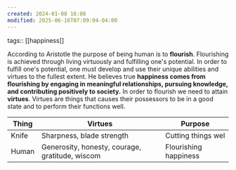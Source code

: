 ```yaml
---
created: 2024-01-08 16:08
modified: 2025-06-16T07:09:04-04:00
---
```


tags:: [[happiness]]

According to Aristotle the purpose of being human is to **flourish**. Flourishing is achieved through living virtuously and fulfilling one's potential.  In order to fulfill one's potential, one must develop and use their unique abilities and virtues to the fullest extent.
He believes true **happiness comes from  flourishing by engaging in meaningful relationships, pursuing knowledge, and contributing positively to society.**
In order to flourish we need to attain **virtues**. Virtues are things that causes their possessors to be in a good state and to perform their functions well.


| Thing | Virtues                                         | Purpose               |
| ----- | ----------------------------------------------- | --------------------- |
| Knife | Sharpness,  blade strength                      | Cutting things wel    |
| Human | Generosity, honesty, courage, gratitude, wiscom | Flourishing happiness |
